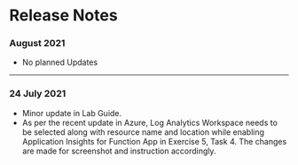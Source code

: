 # Release Notes

### August 2021
  - No planned Updates

--------------------

### 24 July 2021
  - Minor update in Lab Guide.
  - As per the recent update in Azure, Log Analytics Workspace needs to be selected along with resource name and location while enabling Application Insights for Function App in Exercise 5, Task 4. The changes are made for screenshot and instruction accordingly. 

